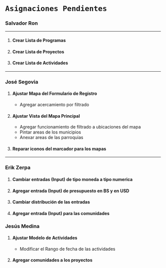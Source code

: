 # `Asignaciones Pendientes `

### Salvador Ron

---

1. #### Crear Lista de Programas
2. #### Crear Lista de Proyectos
3. #### Crear Lista de Actividades

---

### José Segovia

1. #### Ajustar Mapa del Formulario de Registro
    - Agregar acercamiento por filtrado
2. #### Ajustar Vista del Mapa Principal
    - Agregar funcionamiento de filtrado a ubicaciones del mapa
    - Pintar areas de los municipios
    - Anexar areas de las parroquias
3. #### Reparar iconos del marcador para los mapas

---
### Erik Zerpa

1. #### Cambiar entradas (Input) de tipo moneda a tipo numerica
2. #### Agregar entrada (Input) de presupuesto en BS y en USD
3. #### Cambiar distribución de las entradas
4. #### Agregar entrada (Input) para las comunidades

### Jesús Medina

1. #### Ajustar Modelo de Actividades
    - Modificar el Rango de fecha de las actividades
2. #### Agregar comunidades a los proyectos